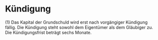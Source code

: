 # Kündigung

(1) Das Kapital der Grundschuld wird erst nach vorgängiger Kündigung fällig. Die Kündigung steht sowohl dem Eigentümer als dem Gläubiger zu. Die Kündigungsfrist beträgt sechs Monate.